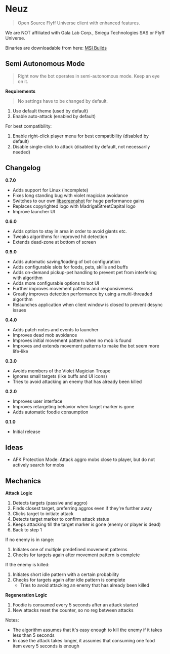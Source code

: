 # Neuz
> Open Source Flyff Universe client with enhanced features.

We are NOT affiliated with Gala Lab Corp., Sniegu Technologies SAS or Flyff Universe.

Binaries are downloadable from here: [MSI Builds](https://github.com/SplittyDev/Neuz/tree/main/src-tauri/target/release/bundle/msi)

## Semi Autonomous Mode
> Right now the bot operates in semi-autonomous mode. Keep an eye on it.

**Requirements**
> No settings have to be changed by default.

1. Use default theme (used by default)
2. Enable auto-attack (enabled by default)

For best compatibility:

1. Enable right-click player menu for best compatibility (disabled by default)
2. Disable single-click to attack (disabled by default, not necessarily needed)

## Changelog

**0.7.0**
- Adds support for Linux (incomplete)
- Fixes long standing bug with violet magician avoidance
- Switches to our own [libscreenshot](https://github.com/madrigalstreetcartel/libscreenshot) for huge performance gains
- Replaces copyrighted logo with MadrigalStreetCapital logo
- Improve launcher UI

**0.6.0**
- Adds option to stay in area in order to avoid giants etc.
- Tweaks algorithms for improved hit detection
- Extends dead-zone at bottom of screen

**0.5.0**
- Adds automatic saving/loading of bot configuration
- Adds configurable slots for foods, pets, skills and buffs
- Adds on-demand pickup-pet handling to prevent pet from interfering with algorithm
- Adds more configurable options to bot UI
- Further improves movement patterns and responsiveness
- Greatly improves detection performance by using a multi-threaded algorithm
- Relaunches application when client window is closed to prevent desync issues

**0.4.0**
- Adds patch notes and events to launcher
- Improves dead mob avoidance
- Improves initial movement pattern when no mob is found
- Improves and extends movement patterns to make the bot seem more life-like 

**0.3.0**
- Avoids members of the Violet Magician Troupe
- Ignores small targets (like buffs and UI icons)
- Tries to avoid attacking an enemy that has already been killed

**0.2.0**
- Improves user interface
- Improves retargeting behavior when target marker is gone
- Adds automatic foodie consumption

**0.1.0**
- Initial release

## Ideas

- AFK Protection Mode: Attack aggro mobs close to player, but do not actively search for mobs

## Mechanics

**Attack Logic**

1. Detects targets (passive and aggro)
2. Finds closest target, preferring aggros even if they're further away
3. Clicks target to initiate attack
4. Detects target marker to confirm attack status
5. Keeps attacking till the target marker is gone (enemy or player is dead)
6. Back to step 1

If no enemy is in range:

1. Initiates one of multiple predefined movement patterns
2. Checks for targets again after movement pattern is complete

If the enemy is killed:

1. Initiates short idle pattern with a certain probability
2. Checks for targets again after idle pattern is complete
    - Tries to avoid attacking an enemy that has already been killed

**Regeneration Logic**

1. Foodie is consumed every 5 seconds after an attack started
2. New attacks reset the counter, so no reg between attacks

Notes:

- The algorithm assumes that it's easy enough to kill the enemy if it takes less than 5 seconds
- In case the attack takes longer, it assumes that consuming one food item every 5 seconds is enough

